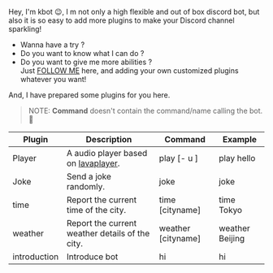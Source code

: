 Hey, I'm kbot :wink:, I m not only a high flexible and out of box discord bot,
but also it is so easy to add more plugins to make your Discord channel sparkling!  
- Wanna have a try ?
- Do you want to know what I can do ?
- Do you want to give me more abilities ?  
Just [FOLLOW ME](https://github.com/Koooooo-7/K-Bot) here, and adding your own customized plugins whatever you want!

And, I have prepared some plugins for you here.
>  NOTE:  **Command** doesn't contain the command/name calling the bot. :pencil:

| Plugin  | Description                                                  | Command            | Example         |
| ------- | ------------------------------------------------------------ | ------------------ | --------------- |
| Player  | A audio player based on [lavaplayer](https://github.com/sedmelluq/lavaplayer). | play [- u ]        | play hello      |
| Joke    | Send a joke randomly.                                        | joke               | joke            |
| time    | Report the current time of the city.                         | time [cityname]    | time Tokyo      |
| weather | Report the current weather details of the city.              | weather [cityname] | weather Beijing |
| introduction | Introduce bot                                           | hi                 | hi              |

